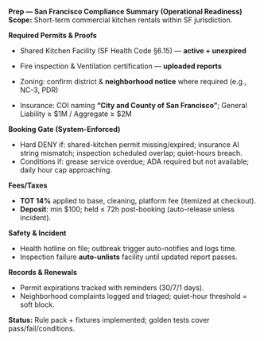 **Prep — San Francisco Compliance Summary (Operational Readiness)**
**Scope:** Short-term commercial kitchen rentals within SF jurisdiction.

**Required Permits & Proofs**

* Shared Kitchen Facility (SF Health Code §6.15) — **active + unexpired**
* Fire inspection & Ventilation certification — **uploaded reports**

* Zoning: confirm district & **neighborhood notice** where required (e.g., NC-3, PDR)
* Insurance: COI naming **“City and County of San Francisco”**; General Liability ≥ $1M / Aggregate ≥ $2M

**Booking Gate (System-Enforced)**

* Hard DENY if: shared-kitchen permit missing/expired; insurance AI string mismatch; inspection scheduled overlap; quiet-hours breach.
* Conditions if: grease service overdue; ADA required but not available; daily hour cap approaching.

**Fees/Taxes**

* **TOT 14%** applied to base, cleaning, platform fee (itemized at checkout).
* **Deposit**: min $100; held ≤ 72h post-booking (auto-release unless incident).

**Safety & Incident**

* Health hotline on file; outbreak trigger auto-notifies and logs time.
* Inspection failure **auto-unlists** facility until updated report passes.

**Records & Renewals**

* Permit expirations tracked with reminders (30/7/1 days).
* Neighborhood complaints logged and triaged; quiet-hour threshold = soft block.

**Status:** Rule pack + fixtures implemented; golden tests cover pass/fail/conditions.
